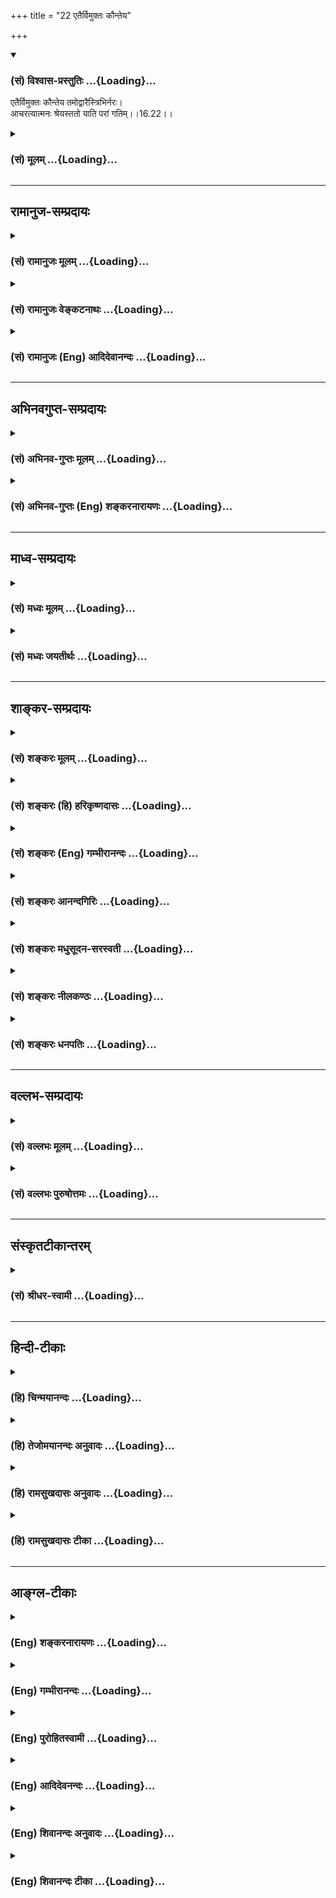 +++
title = "22 एतैर्विमुक्तः कौन्तेय"

+++
<div class="js_include" newlevelforh1="3" title="(सं) विश्वास-प्रस्तुतिः" unfilled url="/purANam_vaiShNavam/mahAbhAratam/06-bhIShma-parva/03-bhagavad-gItA-parva/saMskRtam/vishvAsa-prastutiH/16_daivAsura-sampad-vib/22_etairvimuktaH_kau.md">
<details open><summary><h3>(सं) विश्वास-प्रस्तुतिः ...{Loading}...</h3></summary>

एतैर्विमुक्तः कौन्तेय तमोद्वारैस्त्रिभिर्नरः।  
आचरत्यात्मनः श्रेयस्ततो याति परां गतिम्।।16.22।।
</details>
</div>
<div class="js_include collapsed" newlevelforh1="3" title="(सं) मूलम्" unfilled url="/purANam_vaiShNavam/mahAbhAratam/06-bhIShma-parva/03-bhagavad-gItA-parva/saMskRtam/mUlam/16_daivAsura-sampad-vib/22_etairvimuktaH_kau.md">
<details><summary><h3>(सं) मूलम् ...{Loading}...</h3></summary>

एतैर्विमुक्तः कौन्तेय तमोद्वारैस्त्रिभिर्नरः।  
आचरत्यात्मनः श्रेयस्ततो याति परां गतिम्।।16.22।।
</details>
</div>


_________________
## रामानुज-सम्प्रदायः
<div class="js_include collapsed" newlevelforh1="3" title="(सं) रामानुजः मूलम्" unfilled url="/purANam_vaiShNavam/mahAbhAratam/06-bhIShma-parva/03-bhagavad-gItA-parva/saMskRtam/rAmAnujaH/mUlam/16_daivAsura-sampad-vib/22_etairvimuktaH_kau.md">
<details><summary><h3>(सं) रामानुजः मूलम् ...{Loading}...</h3></summary>

।।16.22।।**एतैः** कामक्रोधलोभैः **तमोद्वारैः** मद्विपरीतज्ञानहेतुभिः
**विमुक्तः नर आत्मनः श्रेय आचरति।** लब्धमद्विषयज्ञानो मदानुकूल्ये
प्रवर्तते **ततो** माम् एव **परां गतिं याति। शास्त्रानादरः अस्य नरकस्य
प्रधानहेतुः इति आह --**

</details>
</div>
<div class="js_include collapsed" newlevelforh1="3" title="(सं) रामानुजः वेङ्कटनाथः" unfilled url="/purANam_vaiShNavam/mahAbhAratam/06-bhIShma-parva/03-bhagavad-gItA-parva/saMskRtam/rAmAnujaH/venkaTanAthaH/16_daivAsura-sampad-vib/22_etairvimuktaH_kau.md">
<details><summary><h3>(सं) रामानुजः वेङ्कटनाथः ...{Loading}...</h3></summary>

  
  
।।16.22।। त्याज्यस्य दोषोक्त्या त्यागो विहितः त्यागस्यैवेदानीं फलप्रवाह
उच्यतेएतैः इति श्लोकेन। मद्विपरीतज्ञानहेतुभिरिति तमःफलोक्तिः तमश्शब्दो
वाऽत्र तत्पर्यन्तलक्षकः तमोद्वारैर्विमुक्तत्वात्तमसाऽपि विमुच्यते
श्रेयश्चरणं च तत्त्वज्ञानपूर्वकमित्यभिप्रायेणाऽऽहलब्धमद्विषयज्ञान
इति। श्रेय आचरतीत्यनेन प्रागुक्तभगवत्प्रद्वेषादिनिवृत्तिर्विवक्षिता।
श्रेयः प्रशस्तं तच्च सङ्ग्रहाद्भगवदानुकूल्यं; तदनुप्रवेशात्सर्वस्य
शास्त्रीयस्येत्यभिप्रायेणाऽऽहमदानुकूल्य इति। ततः श्रेयश्चरणादेव
हेतोरित्यर्थः। मामप्राप्यैव \[16।24\] इत्यादिपरामर्शादिह
परगतिशब्दनिर्दिष्टः प्राप्यपर्यवसानभूमिः परमपुरुष इत्याह -- मामेव परां
गतिमिति।  
  

</details>
</div>
<div class="js_include collapsed" newlevelforh1="3" title="(सं) रामानुजः (Eng) आदिदेवानन्दः" unfilled url="/purANam_vaiShNavam/mahAbhAratam/06-bhIShma-parva/03-bhagavad-gItA-parva/saMskRtam/rAmAnujaH/english/AdidevAnandaH/16_daivAsura-sampad-vib/22_etairvimuktaH_kau.md">
<details><summary><h3>(सं) रामानुजः (Eng) आदिदेवानन्दः ...{Loading}...</h3></summary>

16.22 One who has been 'released from these three' - from desire, wrath
and greed which constitute the gates of darkness causing erroneous
knowledge of Myself -, he works for the good of the self. Gaining
knowledge of Myself, he endevaours to be inclined towards Me. From
there, he attains the supreme goal, which is Myself. Sri Krsna now
teaches that the main cause of this Kind of degeneration is lack of
reverence for the Sastras:

</details>
</div>


_________________
## अभिनवगुप्त-सम्प्रदायः
<div class="js_include collapsed" newlevelforh1="3" title="(सं) अभिनव-गुप्तः मूलम्" unfilled url="/purANam_vaiShNavam/mahAbhAratam/06-bhIShma-parva/03-bhagavad-gItA-parva/saMskRtam/abhinava-guptaH/mUlam/16_daivAsura-sampad-vib/22_etairvimuktaH_kau.md">
<details><summary><h3>(सं) अभिनव-गुप्तः मूलम् ...{Loading}...</h3></summary>

।।16.21 -- 16.22।। त्रिविधमिति। एतैरिति। यत कामादिकं त्रयं +++(N त्रितयम्)+++
नरकस्य द्वारं; तस्मात् एतत् त्यज़ेत्।

</details>
</div>
<div class="js_include collapsed" newlevelforh1="3" title="(सं) अभिनव-गुप्तः (Eng) शङ्करनारायणः" unfilled url="/purANam_vaiShNavam/mahAbhAratam/06-bhIShma-parva/03-bhagavad-gItA-parva/saMskRtam/abhinava-guptaH/english/shankaranArAyaNaH/16_daivAsura-sampad-vib/22_etairvimuktaH_kau.md">
<details><summary><h3>(सं) अभिनव-गुप्तः (Eng) शङ्करनारायणः ...{Loading}...</h3></summary>

16.21-22 Trividham etc. Etaih etc. Because the traid of desire etc.,
constitute the gate to the hell, therefore one should avoid that. What
has been stated should not be neglected on the assumption that it is
\[based on\] the human word. On the other hand, there is the authority
of the eternal scripture on this subject. This is said \[here\] –

</details>
</div>


_________________
## माध्व-सम्प्रदायः
<div class="js_include collapsed" newlevelforh1="3" title="(सं) मध्वः मूलम्" unfilled url="/purANam_vaiShNavam/mahAbhAratam/06-bhIShma-parva/03-bhagavad-gItA-parva/saMskRtam/madhvaH/mUlam/16_daivAsura-sampad-vib/22_etairvimuktaH_kau.md">
<details><summary><h3>(सं) मध्वः मूलम् ...{Loading}...</h3></summary>

।।16.22।। Sri Madhvacharya did not comment on this sloka.,

</details>
</div>
<div class="js_include collapsed" newlevelforh1="3" title="(सं) मध्वः जयतीर्थः" unfilled url="/purANam_vaiShNavam/mahAbhAratam/06-bhIShma-parva/03-bhagavad-gItA-parva/saMskRtam/madhvaH/jayatIrthaH/16_daivAsura-sampad-vib/22_etairvimuktaH_kau.md">
<details><summary><h3>(सं) मध्वः जयतीर्थः ...{Loading}...</h3></summary>

।।16.22।। Sri Jayatirtha did not comment on this sloka.  
  

</details>
</div>


_________________
## शाङ्कर-सम्प्रदायः
<div class="js_include collapsed" newlevelforh1="3" title="(सं) शङ्करः मूलम्" unfilled url="/purANam_vaiShNavam/mahAbhAratam/06-bhIShma-parva/03-bhagavad-gItA-parva/saMskRtam/shankaraH/mUlam/16_daivAsura-sampad-vib/22_etairvimuktaH_kau.md">
<details><summary><h3>(सं) शङ्करः मूलम् ...{Loading}...</h3></summary>

।।16.22।। --,**एतैः विमुक्तः कौन्तेय तमोद्वारैः** तमसः नरकस्य
दुःखमोहात्मकस्य द्वाराणि कामादयः तैः; एतैः **त्रिभिः** विमुक्तः **नरः
आचरति** अनुतिष्ठति। किम् **आत्मनः श्रेयः।** यत्प्रतिबद्धः पूर्वं न
आचचार; तदपगमात् आचरति। **ततः** तदाचरणात् **याति परां गतिं** मोक्षमपि
इति।। सर्वस्य एतस्य आसुरीसंपत्परिवर्जनस्य श्रेयआचरणस्य च शास्त्रं कारणम्।
शास्त्रप्रमाणात् उभयं शक्यं कर्तुम्; न अन्यथा। अतः --,

</details>
</div>
<div class="js_include collapsed" newlevelforh1="3" title="(सं) शङ्करः (हि) हरिकृष्णदासः" unfilled url="/purANam_vaiShNavam/mahAbhAratam/06-bhIShma-parva/03-bhagavad-gItA-parva/saMskRtam/shankaraH/hindI/harikRShNadAsaH/16_daivAsura-sampad-vib/22_etairvimuktaH_kau.md">
<details><summary><h3>(सं) शङ्करः (हि) हरिकृष्णदासः ...{Loading}...</h3></summary>

।।16.22।। हे कुन्तीपुत्र ये काम आदि दुःख और मोहरूप अन्धकारमय नरकके द्वार
हैं इन तीनों अवगुणोंसे छूटा हुआ मनुष्य आचरण करता है -- साधन करता है।
क्या साधन करता है आत्मकल्याणका साधन; पहले जिन कामादिके वशमें होनेसे नहीं
करता था; अब उनका नाश हो जानेसे करता है; और उस साधनसे ( वह ) परमगतिको;
अर्थात् मोक्षको भी प्राप्त कर लेता है।

</details>
</div>
<div class="js_include collapsed" newlevelforh1="3" title="(सं) शङ्करः (Eng) गम्भीरानन्दः" unfilled url="/purANam_vaiShNavam/mahAbhAratam/06-bhIShma-parva/03-bhagavad-gItA-parva/saMskRtam/shankaraH/english/gambhIrAnandaH/16_daivAsura-sampad-vib/22_etairvimuktaH_kau.md">
<details><summary><h3>(सं) शङ्करः (Eng) गम्भीरानन्दः ...{Loading}...</h3></summary>

16.22 O son of Kunti, narah, a person; who is vimuktah, free; etaih,
from these; tribhih, three; tamo-dvaraih, doors to darkness, i.e.,
passion etc. which are doors to the darkness of hell consisting of
sorrow and delusion; freed from three three which are such, acarati,
strives for;-for what;-sreyah, the good; atmanah, of the soul: darred by
which (doors) he could not strive earlier, and on the dispelling of
which he strives. Tatah, thery, as a result of that striving; yati, he
attains; the param, suprme; gatim, Goal, i.e. Liberation, as well. \[Not
only does he attain Liberation by renouncing the demoniacal alities, but
he also secures happiness in this world.\] The scripture is instrumental
in this complete renunciation of the demoniacal alities and striving for
what is good. Both can be undertaken on the authority of the scriptures,
not otherwise. Hence,

</details>
</div>
<div class="js_include collapsed" newlevelforh1="3" title="(सं) शङ्करः आनन्दगिरिः" unfilled url="/purANam_vaiShNavam/mahAbhAratam/06-bhIShma-parva/03-bhagavad-gItA-parva/saMskRtam/shankaraH/AnandagiriH/16_daivAsura-sampad-vib/22_etairvimuktaH_kau.md">
<details><summary><h3>(सं) शङ्करः आनन्दगिरिः ...{Loading}...</h3></summary>

।।16.22।। न केवलं श्रेयः समाचरन्नासुरीं च संपदं वर्जयन्मोक्षमेव
सम्यग्धीद्वारा लभते किंतु लौकिकमपि सुखमित्यपेरर्थः।

</details>
</div>
<div class="js_include collapsed" newlevelforh1="3" title="(सं) शङ्करः मधुसूदन-सरस्वती" unfilled url="/purANam_vaiShNavam/mahAbhAratam/06-bhIShma-parva/03-bhagavad-gItA-parva/saMskRtam/shankaraH/madhusUdana-sarasvatI/16_daivAsura-sampad-vib/22_etairvimuktaH_kau.md">
<details><summary><h3>(सं) शङ्करः मधुसूदन-सरस्वती ...{Loading}...</h3></summary>

।।16.22।। एतत्त्रयं त्यजतः किं स्यादिति तत्राह -- एतैरिति। एतैः
कामक्रोधलोभैस्त्रिभिस्तमोद्वारैर्नरकसाधनैर्विमुक्तो विरहितः पुरुष
आचरत्यात्मनः श्रेयो यद्धितं वेदबोधितं हे कौन्तेय; पूर्वं हि
कामादिप्रतिबद्धः श्रेयो नाचरति येन पुरुषार्थः सिध्येत् अश्रेयश्चाचरति
येन निरयपातः स्यात्; अधुना तत्प्रतिबन्धरहितः सन्नश्रेयो नाचरति
श्रेयश्चाचरति तत ऐहिकं सुखमनुभूय सम्यग्धीद्वारा याति परां गतिं मोक्षम्।

</details>
</div>
<div class="js_include collapsed" newlevelforh1="3" title="(सं) शङ्करः नीलकण्ठः" unfilled url="/purANam_vaiShNavam/mahAbhAratam/06-bhIShma-parva/03-bhagavad-gItA-parva/saMskRtam/shankaraH/nIlakaNThaH/16_daivAsura-sampad-vib/22_etairvimuktaH_kau.md">
<details><summary><h3>(सं) शङ्करः नीलकण्ठः ...{Loading}...</h3></summary>

।।16.22।। कामादित्रयत्यागे किं स्यादत आह -- **एतैरिति।** तमोद्वारैः तमसो
नरकस्य दुःखमोहात्मकस्य द्वारभूतैर्विमुक्तः सन्। आत्मनः श्रेयः कल्याणं
भगवदाराधनादिकमाचरति। ततः परां गतिं मोक्षं याति तस्मात्कामादित्रयं
त्यजेदिति।

</details>
</div>
<div class="js_include collapsed" newlevelforh1="3" title="(सं) शङ्करः धनपतिः" unfilled url="/purANam_vaiShNavam/mahAbhAratam/06-bhIShma-parva/03-bhagavad-gItA-parva/saMskRtam/shankaraH/dhanapatiH/16_daivAsura-sampad-vib/22_etairvimuktaH_kau.md">
<details><summary><h3>(सं) शङ्करः धनपतिः ...{Loading}...</h3></summary>

।।16.22।। एतैर्विमुक्तो लौकिकसुखोपभोगपूर्विकां परां गतिं यातीत्याह। एतैः
कामादिभिस्त्रिभिस्तमसो नरकस्य दुःखमोहात्मकस्य द्वारैः श्रेयःप्रवृत्ति
प्रतिबन्धकैर्विमुक्तो नर आत्मनः श्रेयः साधनं मदाराधनादिकं
आचरत्यनुतिष्ठति। ततस्तदाचरणात् लौकिकसुखं भुक्त्वा परा गतिं मोक्षमपि याति
गच्छति। यः कामादिभिर्विमुक्तः स एव नरः सार्थकनरजन्मा च इतरे पशवो
निरर्थकनरजन्मानश्चेति सूचयितुं नर इत्युक्तम्। त्वं तु
कामादिविनिर्मुक्तायाः कुन्त्याः पुत्रत्वाक्तैर्विमुक्तः सन लौकिकं सुखं
भुक्त्वा परां गतिं गन्तुं योग्योऽसीते द्योतयन्नाह कौन्तेयेति।

</details>
</div>


_________________
## वल्लभ-सम्प्रदायः
<div class="js_include collapsed" newlevelforh1="3" title="(सं) वल्लभः मूलम्" unfilled url="/purANam_vaiShNavam/mahAbhAratam/06-bhIShma-parva/03-bhagavad-gItA-parva/saMskRtam/vallabhaH/mUlam/16_daivAsura-sampad-vib/22_etairvimuktaH_kau.md">
<details><summary><h3>(सं) वल्लभः मूलम् ...{Loading}...</h3></summary>

।।16.22।। त्यागे च विशिष्टं फलमाह -- एतैर्नरकद्वारभूतैरित्यर्थः।

</details>
</div>
<div class="js_include collapsed" newlevelforh1="3" title="(सं) वल्लभः पुरुषोत्तमः" unfilled url="/purANam_vaiShNavam/mahAbhAratam/06-bhIShma-parva/03-bhagavad-gItA-parva/saMskRtam/vallabhaH/puruShottamaH/16_daivAsura-sampad-vib/22_etairvimuktaH_kau.md">
<details><summary><h3>(सं) वल्लभः पुरुषोत्तमः ...{Loading}...</h3></summary>

  
  
।।16.22।। तत्सङ्गत्यागेन तत्ति्रतयरहितः स्यादित्याह -- एतैरिति। कौन्तेय
सत्सङ्गगुणसम्पन्न तत्तत्सङ्गत्यागे एतैस्त्रिभिस्तमोद्वारैर्विमुक्तो नरः
आत्मनः श्रेयो भजनादिकमाचरति; ततस्तेन परां गतिं याति प्राप्नोति।  
  

</details>
</div>


_________________
## संस्कृतटीकान्तरम्
<div class="js_include collapsed" newlevelforh1="3" title="(सं) श्रीधर-स्वामी" unfilled url="/purANam_vaiShNavam/mahAbhAratam/06-bhIShma-parva/03-bhagavad-gItA-parva/saMskRtam/shrIdhara-svAmI/16_daivAsura-sampad-vib/22_etairvimuktaH_kau.md">
<details><summary><h3>(सं) श्रीधर-स्वामी ...{Loading}...</h3></summary>

।।16.22।। त्यागे च विशिष्टफलमाह **-- एतैरिति।** तमसो नरकस्य
द्वारभूतैरेतैस्त्रिभिः कामादिभिर्विमुक्तो नरः आत्मनः श्रेयःसाधनं
तपोयोगादि कर्माचरति ततश्च मोक्षं प्राप्नोति।

</details>
</div>


_________________
## हिन्दी-टीकाः
<div class="js_include collapsed" newlevelforh1="3" title="(हि) चिन्मयानन्दः" unfilled url="/purANam_vaiShNavam/mahAbhAratam/06-bhIShma-parva/03-bhagavad-gItA-parva/hindI/chinmayAnandaH/16_daivAsura-sampad-vib/22_etairvimuktaH_kau.md">
<details><summary><h3>(हि) चिन्मयानन्दः ...{Loading}...</h3></summary>

।।16.22।। जो साधकगण काम; क्रोध और लोभ से मुक्त होने का प्रयत्न करते हैं;
वे वास्तव में अभिनन्दन के पात्र हैं। भगवान् श्रीकृष्ण उन्हें आश्वासन
देते हैं कि इन अवगुणों के त्याग से उन्हें परम लक्ष्य की प्राप्ति होगी।
किसी भी लक्ष्य को पाने के लिए मानसिक और बौद्धिक शक्तियों की आवश्यकता
होती है; जो प्राय इन कामादि अवगुणों के कारण व्यर्थ ही क्षीण होती है।
इसलिए नरक के इन त्रिविध द्वारों को त्यागने का उपदेश यहाँ दिया गया है।
यही मनुष्य के लिए श्रेयस्कर है। श्रेयस् शब्द का अनुवाद नहीं किया जा सकता।
संस्कृत के इस शब्द का आशय गंभीर और व्यापक है। श्रेयमार्ग के आचरण से न
केवल साधक का ही कल्याण होता है; अपितु अपने आसपास के समाज के कल्याण में
भी वह सहायक होता है। इस प्रकार सही दिशा में उन्नति करता हुआ साधक परम
लक्ष्य को प्राप्त होता है। सांस्कृतिक और आध्यात्मिक विकास कोई एक दिन में
घटने वाली आकस्मिक घटना नहीं है। जिस प्रकार; एक फूल की कली शनै शनै खिलती
जाती है; उसी प्रकार; अनुशासन; अध्ययन एवं सन्मार्ग के आचरण से पूर्णत्व की
प्राप्ति तक का विकास शनै शनै होता है। फूल के विकास की अपेक्षा आत्मविकास
कहीं अधिक नाजुक है। इस श्लोक में अवगुणों का त्याग से परा गति की प्राप्ति
कही गयी है। परन्तु यहाँ पूछा जा सकता है कि त्याग के द्वारा योग
(प्राप्ति) कैसे हो सकता है कुभोजन के त्याग मात्र से पूर्ण स्वास्थ्य की
प्राप्ति कैसे संभव है भगवान् कहते हैं कि जो पुरुष इन अवगुणों का त्याग
करता है; वह फिर; स्वाभाविक ही अपने आत्मकल्याण के मार्ग का भी अनुसरण करता
है; जिसके फलस्वरूप उसे पूर्णत्व की प्राप्ति होती है। आसुरी सम्पदा के
त्याग तथा श्रेय साधन के आचरण का उपाय धर्मशास्त्र में ही बताया गया है।
इसलिए; शास्त्रों का अध्ययन करके तदनुसार आचरण ही मनुष्य के लिए श्रेयस्कर
है; परन्तु

</details>
</div>
<div class="js_include collapsed" newlevelforh1="3" title="(हि) तेजोमयानन्दः अनुवादः" unfilled url="/purANam_vaiShNavam/mahAbhAratam/06-bhIShma-parva/03-bhagavad-gItA-parva/hindI/tejomayAnandaH/anuvAdaH/16_daivAsura-sampad-vib/22_etairvimuktaH_kau.md">
<details><summary><h3>(हि) तेजोमयानन्दः अनुवादः ...{Loading}...</h3></summary>

।।16.22।। हे कौन्तेय ! नरक के इन तीनों द्वारों से विमुक्त पुरुष अपने
कल्याण के साधन का आचरण करता है और इस प्रकार परा गति को प्राप्त होता है।।

</details>
</div>
<div class="js_include collapsed" newlevelforh1="3" title="(हि) रामसुखदासः अनुवादः" unfilled url="/purANam_vaiShNavam/mahAbhAratam/06-bhIShma-parva/03-bhagavad-gItA-parva/hindI/rAmasukhadAsaH/anuvAdaH/16_daivAsura-sampad-vib/22_etairvimuktaH_kau.md">
<details><summary><h3>(हि) रामसुखदासः अनुवादः ...{Loading}...</h3></summary>

।।16.22।। हे कुन्तीनन्दन ! इन नरकके तीनों दरवाजोंसे रहित हुआ जो मनुष्य
अपने कल्याणका आचरण करता है, वह परमगतिको प्राप्त हो जाता है।

</details>
</div>
<div class="js_include collapsed" newlevelforh1="3" title="(हि) रामसुखदासः टीका" unfilled url="/purANam_vaiShNavam/mahAbhAratam/06-bhIShma-parva/03-bhagavad-gItA-parva/hindI/rAmasukhadAsaH/TIkA/16_daivAsura-sampad-vib/22_etairvimuktaH_kau.md">
<details><summary><h3>(हि) रामसुखदासः टीका ...{Loading}...</h3></summary>

।।16.22।।***व्याख्या --***  **एतैर्विमुक्तः कौन्तेय ৷৷. ततो याति परां
गतिम् --** पूर्वश्लोकमें जिनको नरकका दरवाजा बताया गया है; उन्हीं काम;
क्रोध और लोभको यहाँ तमोद्वार कहा गया है। **तम्** नाम अन्धकारका है; जो
अज्ञानसे उत्पन्न होता है -- **तमस्त्वज्ञानजं विद्धि** (गीता 14। 8)।
तात्पर्य है कि इन काम आदिके,कारण मेरे साथ ये धनसम्पत्ति; स्त्रीपुरुष;
घरपरिवार आदि पहले भी नहीं थे और पीछे भी नहीं रहेंगे और अब भी इनसे
प्रतिक्षण वियोग हो रहा है अतः इनमें ममता करनेसे आगे मेरी क्या दशा होगी
आदि बातोंकी तरफ दृष्टि जाती ही नहीं अर्थात् बुद्धिमें अन्धकार छाया रहता
है। अतः इन काम आदिसे मुक्त होकर जो अपने कल्याणका आचरण करता है; वह
परमगतिको प्राप्त हो जाता है। इसलिये साधकको इस बातकी विशेष सावधानी रखनी
चाहिये कि वह काम; क्रोध और लोभ -- तीनोंसे सावधान रहे। कारण कि इन तीनोंको
साथमें रखते हुए जो साधन करता है; वह वास्तवमें असली साधक नहीं है। असली
साधक वह होता है; जो इन दोषोंको अपने साथ रहने ही नहीं देता। ये दोष उसको
हर समय खटकते रहते हैं क्योंकि इनको साथमें रहनेका अवसर देना ही बड़ी भारी
गलती है। मनुष्य साधनकी तरफ तो ध्यान देते हैं; पर साथमें जो कामक्रोधादि
दोष रहते हैं; उनसे हमारा कितना अहित होता है -- इस तरफ वे ध्यान कम देते
हैं। इस कमीके कारण ही साधन करते हुए सदाचार भी होते रहते हैं और दुराचार
भी होते रहते हैं सद्गुण भी आते हैं और दुर्गुण भी साथ रहते हैं। जप;
ध्यान; कीर्तन; सतसङ्ग; स्वाध्याय; तीर्थ; व्रत आदि करके हम अपनेको शुद्ध
बना लेंगे -- ऐसा भाव साधकमें विशेष रहता है परन्तु जो हमें अशुद्ध कर रहे
हैं; उन दुर्गुणदुराचारोंको हटानेका खयाल साधकमें कम रहता है; इसलिये
--,**आसुप्तेरामृते कालं नयेद् वेदान्तचिन्तया।  
  
** न वा दद्यादवसरं कामादीनां मनागपि।। नींद खुलनेसे लेकर नींद आनेतक और जिस
दिन पता लगे; उस दिनसे लेकर मौत आनेतक -- सबकासब समय परमात्मतत्त्वके
(सगुणनिर्गुणके) चिन्तनमें ही लगाये। चिन्तनके सिवाय काम आदिको
किञ्चिन्मात्र भी अवसर न दे।**एतैर्विमुक्तः** का यह मतलब नहीं है कि जब हम
दुर्गुणदुराचारोंसे सर्वथा छूट जायँगे; तब साधन करेंगे किंतु साधकको
भगवत्प्राप्तिका मुख्य उद्देश्य रखकर इनसे छूटनेका भी लक्ष्य रखना है। कारण
कि झूठ; कपट; बेईमानी; काम; क्रोध आदि हमारे साथमें रहेंगे; तो नयीनयी
अशुद्धि -- नयेनये पाप होते रहेंगे; जिससे साधनका साक्षात् लाभ नहीं होगा।
यही कारण है कि वर्षोंतक साधनमें लगे रहनेपर भी साधक अपनी वास्तविक उन्नति
नहीं देखते; उनको अपनेमें विशेष परिवर्तनका अनुभव नहीं होता। इन दोषोंसे
रहित होनेपर शुद्धि स्वतःस्वाभाविक आती है। जीवमें अशुद्धि तो संसारकी तरफ
लगनेसे ही आयी है; अन्यथा परमात्माका अंश होनेसे वह तो स्वतः ही शुद्ध है
-- **ईस्वर अंस जीव अबिनासी। चेतन अमल सहज सुखरासी।। (मानस 7। 117।
1)**श्रेयः आचरति **का तात्पर्य यह है कि काम; क्रोध और लोभ -- इनमेंसे
किसीको भी लेकर आचरण नहीं होना चाहिये अर्थात् असाधन(निषिद्ध आचरण) से रहित
शुद्ध साधन होना चाहिये। भीतरमें कभी कोई वृत्ति आ भी जाय; तो उसको आचरणमें
न आने दे। अपनी तरफसे तो (काम; क्रोधादिकी) वृत्तियोंको दूर करनेका ही
उद्योग करे। अगर अपने उद्योगसे न दूर हों तो हे नाथ हे नाथ हे नाथ ऐसे
भगवान्को पुकारे। गोस्वामी तुलसीदासजी महाराज कहते हैं --** मम हृदय भवन
प्रभु तोरा। तहँ बसे आइ बहु चोरा।।  
  
**अति कठिन करहिं बरजोरा। मानहिं नहिं बिनय निहोरा।। (विनयपत्रिका 125। 2 --
3)  
  
***सम्बन्ध --***  जो अपने कल्याणके लिये शास्त्रविधिके अनुसार चलते हैं;
उनको तो परमगतिकी प्राप्ति होती है; पर जो ऐसा न करके मनमाने ढङ्गसे आचरण
करते हैं; उनकी क्या गति होती है -- यह आगेके श्लोकमें बताते हैं।**

</details>
</div>


_________________
## आङ्ग्ल-टीकाः
<div class="js_include collapsed" newlevelforh1="3" title="(Eng) शङ्करनारायणः" unfilled url="/purANam_vaiShNavam/mahAbhAratam/06-bhIShma-parva/03-bhagavad-gItA-parva/english/shankaranArAyaNaH/16_daivAsura-sampad-vib/22_etairvimuktaH_kau.md">
<details><summary><h3>(Eng) शङ्करनारायणः ...{Loading}...</h3></summary>

16.22. O son of Kunti ! A man, who has deserted these three gates of
darkness, does what is good for his Self and thery reaches the highest
goal.

</details>
</div>
<div class="js_include collapsed" newlevelforh1="3" title="(Eng) गम्भीरानन्दः" unfilled url="/purANam_vaiShNavam/mahAbhAratam/06-bhIShma-parva/03-bhagavad-gItA-parva/english/gambhIrAnandaH/16_daivAsura-sampad-vib/22_etairvimuktaH_kau.md">
<details><summary><h3>(Eng) गम्भीरानन्दः ...{Loading}...</h3></summary>

16.22 O son of Kunti, a person who is free from these three doors to
darkness strives for the good of the soul. Thery he attains the highest
Goal.

</details>
</div>
<div class="js_include collapsed" newlevelforh1="3" title="(Eng) पुरोहितस्वामी" unfilled url="/purANam_vaiShNavam/mahAbhAratam/06-bhIShma-parva/03-bhagavad-gItA-parva/english/purohitasvAmI/16_daivAsura-sampad-vib/22_etairvimuktaH_kau.md">
<details><summary><h3>(Eng) पुरोहितस्वामी ...{Loading}...</h3></summary>

16.22 These are the gates which lead to darkness; if a man avoid them he
will ensure his own welfare, and in the end will attain his liberation.

</details>
</div>
<div class="js_include collapsed" newlevelforh1="3" title="(Eng) आदिदेवनन्दः" unfilled url="/purANam_vaiShNavam/mahAbhAratam/06-bhIShma-parva/03-bhagavad-gItA-parva/english/AdidevanandaH/16_daivAsura-sampad-vib/22_etairvimuktaH_kau.md">
<details><summary><h3>(Eng) आदिदेवनन्दः ...{Loading}...</h3></summary>

16.22 One who has been released from these threefold gates of darkness,
O Arjuna, works for the good of the self. Hence he reaches the supreme
state.

</details>
</div>
<div class="js_include collapsed" newlevelforh1="3" title="(Eng) शिवानन्दः अनुवादः" unfilled url="/purANam_vaiShNavam/mahAbhAratam/06-bhIShma-parva/03-bhagavad-gItA-parva/english/shivAnandaH/anuvAdaH/16_daivAsura-sampad-vib/22_etairvimuktaH_kau.md">
<details><summary><h3>(Eng) शिवानन्दः अनुवादः ...{Loading}...</h3></summary>

16.22 A man who is liberated from these three gates to darkness, O
Arjuna, practises what is good for him and thus goes to the Supreme
Goal.

</details>
</div>
<div class="js_include collapsed" newlevelforh1="3" title="(Eng) शिवानन्दः टीका" unfilled url="/purANam_vaiShNavam/mahAbhAratam/06-bhIShma-parva/03-bhagavad-gItA-parva/english/shivAnandaH/TIkA/16_daivAsura-sampad-vib/22_etairvimuktaH_kau.md">
<details><summary><h3>(Eng) शिवानन्दः टीका ...{Loading}...</h3></summary>

16.22 एतैः from these; विमुक्तः liberated; कौन्तेय O Kaunteya;
तमोद्वारैः gates to darkness; त्रिभिः (by) three; नरः the man; आचरति
practises; आत्मनः for him; श्रेयः what is good; ततः and then; याति goes
to; पराम् the Supreme; गतिम् Goal.Commentary When these gates to hell
are abandoned; the path to salvation is made clear for the aspirant. He
gets the company of sages; which leads to liberation. He gets spiritual
instructions and practises them. He hears the scriptures; reflects;
meditates and attains Selfrealisation.Tamodvara Gate to darkness leading
to hell which is full of pain and delusion.

</details>
</div>
